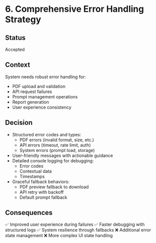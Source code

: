 # 6. Comprehensive Error Handling Strategy

## Status
Accepted

## Context
System needs robust error handling for:
- PDF upload and validation
- API request failures
- Prompt management operations
- Report generation
- User experience consistency

## Decision
- Structured error codes and types:
  - PDF errors (invalid format, size, etc.)
  - API errors (timeout, rate limit, auth)
  - System errors (prompt load, storage)
- User-friendly messages with actionable guidance
- Detailed console logging for debugging:
  - Error codes
  - Contextual data
  - Timestamps
- Graceful fallback behaviors:
  - PDF preview fallback to download
  - API retry with backoff
  - Default prompt fallback

## Consequences
✅ Improved user experience during failures
✅ Faster debugging with structured logs
✅ System resilience through fallbacks
❌ Additional error state management
❌ More complex UI state handling
